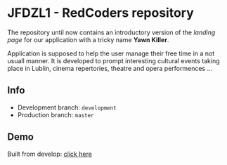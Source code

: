 # JFDZL1 - RedCoders repository

The repository until now contains an introductory version of the _landing page_ for our application with a tricky name
 __Yawn Killer__.

Application is supposed to help the user manage their free time in a not usuall manner.
It is developed to prompt interesting cultural events taking place in Lublin, cinema repertories, theatre and opera
performences ...

## Info
* Development branch: `development`
* Production branch: `master`

## Demo
Built from develop: [click here](http://red-coders.jfdzl1.is-academy.pl)

